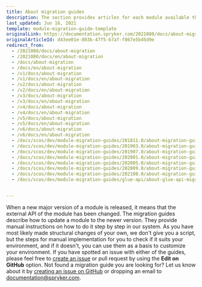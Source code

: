 ```yaml
---
title: About migration guides
description: The section provides articles for each module available that learn how to migrate to a newer version of the module.
last_updated: Jun 16, 2021
template: module-migration-guide-template
originalLink: https://documentation.spryker.com/2021080/docs/about-migration
originalArticleId: d43ee01e-803b-47f5-b7af-f867e5b45d9e
redirect_from:
  - /2021080/docs/about-migration
  - /2021080/docs/en/about-migration
  - /docs/about-migration
  - /docs/en/about-migration
  - /v1/docs/about-migration
  - /v1/docs/en/about-migration
  - /v2/docs/about-migration
  - /v2/docs/en/about-migration
  - /v3/docs/about-migration
  - /v3/docs/en/about-migration
  - /v4/docs/about-migration
  - /v4/docs/en/about-migration
  - /v5/docs/about-migration
  - /v5/docs/en/about-migration
  - /v6/docs/about-migration
  - /v6/docs/en/about-migration
  - /docs/scos/dev/module-migration-guides/201811.0/about-migration-guides.html
  - /docs/scos/dev/module-migration-guides/201903.0/about-migration-guides.html
  - /docs/scos/dev/module-migration-guides/201907.0/about-migration-guides.html
  - /docs/scos/dev/module-migration-guides/202001.0/about-migration-guides.html
  - /docs/scos/dev/module-migration-guides/202005.0/about-migration-guides.html
  - /docs/scos/dev/module-migration-guides/202009.0/about-migration-guides.html
  - /docs/scos/dev/module-migration-guides/202108.0/about-migration-guides.html
  - /docs/scos/dev/module-migration-guides/glue-api/about-glue-api-migration-guides.html


---
```


When a new major version of a module is released, it means that the external API of the module has been changed. The migration guides describe how to update a module to the newer version. They provide manual instructions on how to do it step by step in our system. As you have most likely made structural changes of your own, we don't give you a script, but the steps for manual implementation for you to check if it suits your environment, and if it doesn't, you can use them as a basis to customize your environment.
If you have spotted an issue with either of the guides, please feel free to [create an issue](https://github.com/spryker/documentation/issues) or pull request by using the **Edit on GitHub** option.
Not found a migration guide you are looking for? Let us know about it by [creating an issue on GitHub](https://github.com/spryker/documentation/issues) or dropping an email to [documentation@spryker.com](mailto:documentation@spryker.com).
